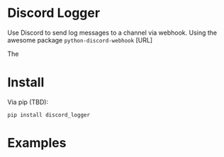 # Discord Logger

Use Discord to send log messages to a channel via webhook. Using the awesome package `python-discord-webhook` [URL]

The 

Install
=======

Via pip (TBD):

```shell
pip install discord_logger
```

Examples
========


